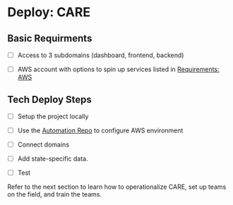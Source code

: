 # Deploy: CARE

## Basic Requirments

* [ ] Access to 3 subdomains \(dashboard, frontend, backend\)
* [ ] AWS account with options to spin up services listed in [Requirements: AWS](requirements-aws.md)



## Tech Deploy Steps 

* [ ] Setup the project locally 
* [ ] Use the [Automation Repo](https://github.com/coronasafe/automation) to configure AWS environment 
* [ ] Connect domains
* [ ] Add state-specific data. 
* [ ] Test 



Refer to the next section to learn how to operationalize CARE, set up teams on the field, and train the teams.

